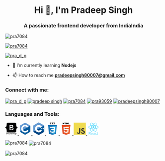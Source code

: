 <h1 align="center">Hi 👋, I'm Pradeep Singh</h1>
<h3 align="center">A passionate frontend developer from IndiaIndia</h3>

<p align="left"> <img src="https://komarev.com/ghpvc/?username=pra7084&label=Profile%20views&color=0e75b6&style=flat" alt="pra7084" /> </p>

<p align="left"> <a href="https://github.com/ryo-ma/github-profile-trophy"><img src="https://github-profile-trophy.vercel.app/?username=pra7084" alt="pra7084" /></a> </p>

<p align="left"> <a href="https://twitter.com/pra_d_p" target="blank"><img src="https://img.shields.io/twitter/follow/pra_d_p?logo=twitter&style=for-the-badge" alt="pra_d_p" /></a> </p>

- 🌱 I’m currently learning **Nodejs**

- 📫 How to reach me **pradeepsingh80007@gmail.com**

<h3 align="left">Connect with me:</h3>
<p align="left">
<a href="https://twitter.com/pra_d_p" target="blank"><img align="center" src="https://raw.githubusercontent.com/rahuldkjain/github-profile-readme-generator/master/src/images/icons/Social/twitter.svg" alt="pra_d_p" height="30" width="40" /></a>
<a href="https://linkedin.com/in/pradeep singh" target="blank"><img align="center" src="https://raw.githubusercontent.com/rahuldkjain/github-profile-readme-generator/master/src/images/icons/Social/linked-in-alt.svg" alt="pradeep singh" height="30" width="40" /></a>
<a href="https://www.codechef.com/users/pra7084" target="blank"><img align="center" src="https://cdn.jsdelivr.net/npm/simple-icons@3.1.0/icons/codechef.svg" alt="pra7084" height="30" width="40" /></a>
<a href="https://www.leetcode.com/pra93059" target="blank"><img align="center" src="https://raw.githubusercontent.com/rahuldkjain/github-profile-readme-generator/master/src/images/icons/Social/leet-code.svg" alt="pra93059" height="30" width="40" /></a>
<a href="https://auth.geeksforgeeks.org/user/pradeepsingh80007" target="blank"><img align="center" src="https://raw.githubusercontent.com/rahuldkjain/github-profile-readme-generator/master/src/images/icons/Social/geeks-for-geeks.svg" alt="pradeepsingh80007" height="30" width="40" /></a>
</p>

<h3 align="left">Languages and Tools:</h3>
<p align="left"> <a href="https://getbootstrap.com" target="_blank" rel="noreferrer"> <img src="https://raw.githubusercontent.com/devicons/devicon/master/icons/bootstrap/bootstrap-plain-wordmark.svg" alt="bootstrap" width="40" height="40"/> </a> <a href="https://www.cprogramming.com/" target="_blank" rel="noreferrer"> <img src="https://raw.githubusercontent.com/devicons/devicon/master/icons/c/c-original.svg" alt="c" width="40" height="40"/> </a> <a href="https://www.w3schools.com/cpp/" target="_blank" rel="noreferrer"> <img src="https://raw.githubusercontent.com/devicons/devicon/master/icons/cplusplus/cplusplus-original.svg" alt="cplusplus" width="40" height="40"/> </a> <a href="https://www.w3schools.com/css/" target="_blank" rel="noreferrer"> <img src="https://raw.githubusercontent.com/devicons/devicon/master/icons/css3/css3-original-wordmark.svg" alt="css3" width="40" height="40"/> </a> <a href="https://www.w3.org/html/" target="_blank" rel="noreferrer"> <img src="https://raw.githubusercontent.com/devicons/devicon/master/icons/html5/html5-original-wordmark.svg" alt="html5" width="40" height="40"/> </a> <a href="https://developer.mozilla.org/en-US/docs/Web/JavaScript" target="_blank" rel="noreferrer"> <img src="https://raw.githubusercontent.com/devicons/devicon/master/icons/javascript/javascript-original.svg" alt="javascript" width="40" height="40"/> </a> <a href="https://reactjs.org/" target="_blank" rel="noreferrer"> <img src="https://raw.githubusercontent.com/devicons/devicon/master/icons/react/react-original-wordmark.svg" alt="react" width="40" height="40"/> </a> </p>

<p><img align="left" src="https://github-readme-stats.vercel.app/api/top-langs?username=pra7084&show_icons=true&locale=en&layout=compact" alt="pra7084" /></p>

<p>&nbsp;<img align="center" src="https://github-readme-stats.vercel.app/api?username=pra7084&show_icons=true&locale=en" alt="pra7084" /></p>

<p><img align="center" src="https://github-readme-streak-stats.herokuapp.com/?user=pra7084&" alt="pra7084" /></p>
